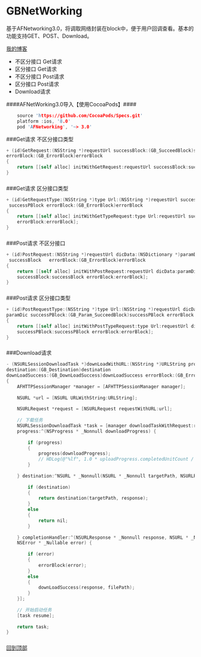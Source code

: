 # GBNetWorking
基于AFNetworking3.0，将调取网络封装在block中，便于用户回调查看。基本的功能支持GET、POST、Download。

[我的博客](http://blog.csdn.net/normanv "Garvey Blog")

* 不区分接口 Get请求
* 区分接口   Get请求
* 不区分接口 Post请求
* 区分接口   Post请求
* Download请求

####AFNetWorking3.0导入【使用CocoaPods】####
```C
    source 'https://github.com/CocoaPods/Specs.git'
    platform :ios, '8.0'
    pod 'AFNetworking', '~> 3.0'
```

###Get请求 不区分接口类型
```ObjectiveC 
+ (id)GetRequest:(NSString *)requestUrl successBlock:(GB_SucceedBlock)successBlock 
errorBlock:(GB_ErrorBlock)errorBlock
{
    return [[self alloc] initWithGetRequest:requestUrl successBlock:successBlock errorBlock:errorBlock];
}
```
###

###Get请求 区分接口类型
```ObjectiveC 
+ (id)GetRequestType:(NSString *)type Url:(NSString *)requestUrl successBlock:(GB_Param_SucceedBlock)
 successPBlock errorBlock:(GB_ErrorBlock)errorBlock
{
    return [[self alloc] initWithGetTypeRequest:type Url:requestUrl successBlock:successPBlock 
    errorBlock:errorBlock];
}
```
###

###Post请求 不区分接口
```ObjectiveC 
+ (id)PostRequest:(NSString *)requestUrl dicData:(NSDictionary *)paramDic successBlock:(GB_SucceedBlock )
 successBlock   errorBlock:(GB_ErrorBlock)errorBlock
{
    return [[self alloc] initWithPostRequest:requestUrl dicData:paramDic 
    successBlock:successBlock errorBlock:errorBlock];
}
```
###

###Post请求 区分接口类型
```ObjectiveC 
+ (id)PostRequestType:(NSString *)type Url:(NSString *)requestUrl dicData:(NSDictionary *)
paramDic successPBlock:(GB_Param_SucceedBlock)successPBlock errorBlock:(GB_ErrorBlock)errorBlock
{
    return [[self alloc] initWithPostTypeRequest:type Url:requestUrl dicData:paramDic 
    successPBlock:successPBlock errorBlock:errorBlock];
}
```
###

###Download请求
```ObjectiveC 
- (NSURLSessionDownloadTask *)downLoadWithURL:(NSString *)URLString progress:(GB_Progress)progress
destination:(GB_Destination)destination 
downLoadSuccess:(GB_DownLoadSuccess)downLoadSuccess errorBlock:(GB_ErrorBlock)errorBlock
{
    AFHTTPSessionManager *manager = [AFHTTPSessionManager manager];
    
    NSURL *url = [NSURL URLWithString:URLString];
    
    NSURLRequest *request = [NSURLRequest requestWithURL:url];
    
    // 下载任务
    NSURLSessionDownloadTask *task = [manager downloadTaskWithRequest:request 
    progress:^(NSProgress * _Nonnull downloadProgress) {
        
        if (progress)
        {
            progress(downloadProgress); 
            // HDLog(@"%lf", 1.0 * uploadProgress.completedUnitCount / uploadProgress.totalUnitCount);
        }
        
    } destination:^NSURL * _Nonnull(NSURL * _Nonnull targetPath, NSURLResponse * _Nonnull response) {
        
        if (destination)
        {
            return destination(targetPath, response);
        }
        else
        {
            return nil;
        }
        
    } completionHandler:^(NSURLResponse * _Nonnull response, NSURL * _Nullable filePath, 
    NSError * _Nullable error) {
        
        if (error)
        {
            errorBlock(error);
        }
        else
        {
            downLoadSuccess(response, filePath);
        }
    }];
    
    // 开始启动任务
    [task resume];
    
    return task;
}
```
###
[回到顶部](#readme)
